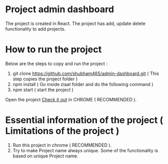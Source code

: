 # Project admin dashboard

The project is created in React. The project has add, update delete functionality to add projects.

# How to run the project

Below are the steps to copy and run the project :
1. git clone https://github.com/shubham465/admin-dashboard.git ( This step copies the project folder )
2. npm install ( Go inside ziaat folder and do the following command )
3. npm start ( start the project )

Open the project [Check it out](https://admin-dashboard-ten-lilac-17.vercel.app/) in CHROME ( RECOMMENDED ).

# Essential information of the project ( Limitations of the project )

1. Run this project in chrome ( RECOMMENDED ).
2. Try to make Project name always unique. Some of the functionality is based on unique Project name. 

